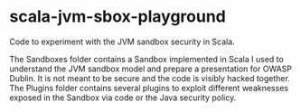 # scala-jvm-sbox-playground
Code to experiment with the JVM sandbox security in Scala.

The Sandboxes folder contains a Sandbox implemented in Scala I used to understand the JVM sandbox model and prepare a presentation for OWASP Dublin. It is not meant to be secure and the code is visibly hacked together.
The Plugins folder contains several plugins to exploit different weaknesses exposed in the Sandbox via code or the Java security policy.
